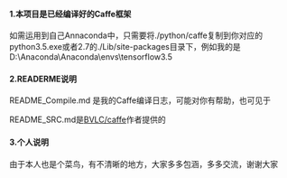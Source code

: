 #### 1.本项目是已经编译好的Caffe框架

如需运用到自己Annaconda中，只需要将./python/caffe复制到你对应的python3.5.exe或者2.7的./Lib/site-packages目录下，例如我的是D:\Anaconda\Anaconda\envs\tensorflow3.5

#### 2.READERME说明

README_Compile.md 是我的Caffe编译日志，可能对你有帮助，也可见于

README_SRC.md是[BVLC/caffe](https://github.com/BVLC/caffe/tree/windows)作者提供的

#### 3.个人说明

由于本人也是个菜鸟，有不清晰的地方，大家多多包涵，多多交流，谢谢大家